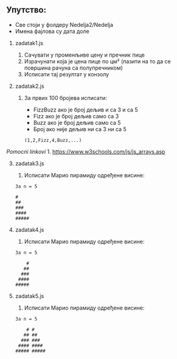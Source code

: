 
## Упутство:

* Све стоји у фолдеру Nedelja2/Nedelja
* Имена фајлова су дата доле



1. zadatak1.js
    1. Сачувати у променљиве цену и пречник пице
    2. Израчунати која је цена пице по цм² (пазити на то да се површина рачуна са полупречником)
    3. Исписати тај резултат у конзолу

2. zadatak2.js
    1. За првих 100 бројева исписати:
        * FizzBuzz ако је број дељив и са 3 и са 5
        * Fizz ако је број дељив само са 3
        * Buzz ако је број дељив само са 5
        * Број ако није дељив ни са 3 ни са 5

        ```(1,2,Fizz,4,Buzz,...)```

*Pomocni linkovi*
    1. https://www.w3schools.com/js/js_arrays.asp



3. zadatak3.js
    1. Исписати Марио пирамиду одређене висине:
    
    ```
    За n = 5

    #
    ##
    ###
    ####
    #####
    ```

4. zadatak4.js
    1. Исписати Марио пирамиду одређене висине:
    
    ```
    За n = 5

        #
       ## 
      ###
     ####   
    #####
    ```

5. zadatak5.js
    1. Исписати Марио пирамиду одређене висине:
    
    ```
    За n = 5

        # #
       ## ##
      ### ###
     #### ####  
    ##### #####
    ```